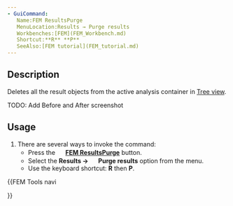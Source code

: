 ```yaml
---
- GuiCommand:
   Name:FEM ResultsPurge
   MenuLocation:Results → Purge results
   Workbenches:[FEM](FEM_Workbench.md)
   Shortcut:**R** **P**
   SeeAlso:[FEM tutorial](FEM_tutorial.md)
---
```


## Description

Deletes all the result objects from the active analysis container in [Tree view](Tree_view.md).

TODO: Add Before and After screenshot

## Usage

1.  There are several ways to invoke the command:
    -   Press the **<img src="images/FEM_ResultsPurge.svg" width=16px> [FEM ResultsPurge](FEM_ResultsPurge.md)** button.
    -   Select the **Results → <img src="images/FEM_ResultsPurge.svg" width=16px> Purge results** option from the menu.
    -   Use the keyboard shortcut: **R** then **P**.





{{FEM Tools navi

}}  
